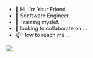 - 👋 Hi, I’m Your Friend
- 👀 Sonftware Engineer
- 🌱 Training myslef.
- 💞️ looking to collaborate on ...
- 📫 How to reach me ...

<!---
shuhaibzahir/shuhaibzahir is a ✨ special ✨ repository because its `README.md` (this file) appears on your GitHub profile.
You can click the Preview link to take a look at your changes.
--->

<a href="https://github.com/shuhaibzahir/github-readme-stats">
  <img align="center" src="https://github-readme-stats.vercel.app/api?username=shuhaibzahir&show_icons=true&theme=vue-dark" />
</a>
